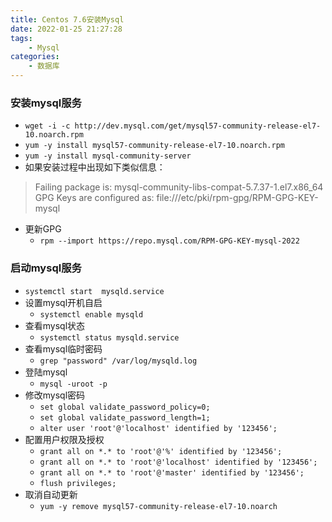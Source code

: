```yaml
---
title: Centos 7.6安装Mysql
date: 2022-01-25 21:27:28
tags:
	- Mysql
categories:
	- 数据库
---
```


### 安装mysql服务

* `wget -i -c http://dev.mysql.com/get/mysql57-community-release-el7-10.noarch.rpm`
* `yum -y install mysql57-community-release-el7-10.noarch.rpm`
* `yum -y install mysql-community-server`
* 如果安装过程中出现如下类似信息：

>Failing package is: mysql-community-libs-compat-5.7.37-1.el7.x86_64
GPG Keys are configured as: file:///etc/pki/rpm-gpg/RPM-GPG-KEY-mysql

* 更新GPG
  * `rpm --import https://repo.mysql.com/RPM-GPG-KEY-mysql-2022`

### 启动mysql服务

* `systemctl start  mysqld.service`
* 设置mysql开机自启
  * `systemctl enable mysqld`
* 查看mysql状态
  * `systemctl status mysqld.service`
* 查看mysql临时密码
  * `grep "password" /var/log/mysqld.log`
* 登陆mysql
  * `mysql -uroot -p`
* 修改mysql密码
  * `set global validate_password_policy=0;`
  * `set global validate_password_length=1;`
  * `alter user 'root'@'localhost' identified by '123456';`
* 配置用户权限及授权
  * `grant all on *.* to 'root'@'%' identified by '123456';`
  * `grant all on *.* to 'root'@'localhost' identified by '123456';`
  * `grant all on *.* to 'root'@'master' identified by '123456';`
  * `flush privileges;`
* 取消自动更新
  * `yum -y remove mysql57-community-release-el7-10.noarch`
